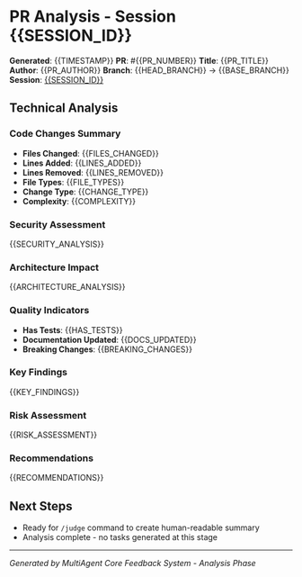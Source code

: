 # PR Analysis - Session {{SESSION_ID}}

**Generated**: {{TIMESTAMP}}
**PR**: #{{PR_NUMBER}}
**Title**: {{PR_TITLE}}
**Author**: {{PR_AUTHOR}}
**Branch**: {{HEAD_BRANCH}} → {{BASE_BRANCH}}
**Session**: [{{SESSION_ID}}](.multiagent/feedback/logs/{{SESSION_ID}}/)

## Technical Analysis

### Code Changes Summary
- **Files Changed**: {{FILES_CHANGED}}
- **Lines Added**: {{LINES_ADDED}}
- **Lines Removed**: {{LINES_REMOVED}}
- **File Types**: {{FILE_TYPES}}
- **Change Type**: {{CHANGE_TYPE}}
- **Complexity**: {{COMPLEXITY}}

### Security Assessment
{{SECURITY_ANALYSIS}}

### Architecture Impact
{{ARCHITECTURE_ANALYSIS}}

### Quality Indicators
- **Has Tests**: {{HAS_TESTS}}
- **Documentation Updated**: {{DOCS_UPDATED}}
- **Breaking Changes**: {{BREAKING_CHANGES}}

### Key Findings
{{KEY_FINDINGS}}

### Risk Assessment
{{RISK_ASSESSMENT}}

### Recommendations
{{RECOMMENDATIONS}}

## Next Steps
- Ready for `/judge` command to create human-readable summary
- Analysis complete - no tasks generated at this stage

---
*Generated by MultiAgent Core Feedback System - Analysis Phase*